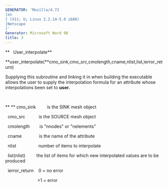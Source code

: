 ```yaml
---
GENERATOR: 'Mozilla/4.72 
[en
] (X11; U; Linux 2.2.14-5.0 i686) 
[Netscape
]'
Generator: Microsoft Word 98
title: 3
---
```


**   User\_interpolate**

 **user\_interpolate(**cmo\_sink,cmo\_src,cmolength,cname,nlist,list,ierror\_return)

  Supplying this subroutine and linking it in when building the
  executable allows the user to supply the interpolation formula for
  an attribute whose interpolations been set to **user.**

  

 ** ** cmo\_sink         is the SINK mesh object

   cmo\_src           is the SOURCE mesh object

   cmolength        is "nnodes" or "nelements"

   cname              is the name of the attribute

   nlist                  number of items to interpolate

   list(nlist)         the list of items for which new interpolated
 values are to be produced           

   ierror\_return    0 = no error

                           &gt;1 = error
